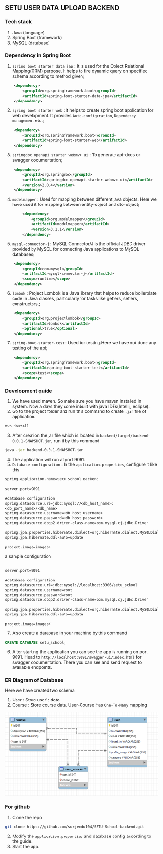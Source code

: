 ## SETU USER DATA UPLOAD BACKEND
### Tech stack
1. Java (language)
2. Spring Boot (framework)
3. MySQL (database)

### Dependency in Spring Boot
1. `spring boot starter data jap` : It is used for the Object Relational Mapping(ORM) purpose. It helps to fire dynamic query on specified schema according to method given;
```xml
    <dependency>
        <groupId>org.springframework.boot</groupId>
        <artifactId>spring-boot-starter-data-jpa</artifactId>
    </dependency>
```
2. `spring boot starter web` : It helps to create spring boot application for web development. It provides `Auto-configuration`, `Dependency management` etc.;
```xml
    <dependency>
        <groupId>org.springframework.boot</groupId>
        <artifactId>spring-boot-starter-web</artifactId>
    </dependency>
```
3. `springdoc openapi starter webmvc ui` : To generate api-docs or swagger documentation;
```xml
    <dependency>
        <groupId>org.springdoc</groupId>
        <artifactId>springdoc-openapi-starter-webmvc-ui</artifactId>
        <version>2.0.4</version>
    </dependency>
```
4. `modelmapper` : Used for mapping between different java objects. Here we have used it for mapping between entity-object and dto-object;
```xml
        <dependency>
			<groupId>org.modelmapper</groupId>
			<artifactId>modelmapper</artifactId>
			<version>3.1.1</version>
		</dependency>
```
5. `mysql-connector-j` : MySQL Connector/J is the official JDBC driver provided by MySQL for connecting Java applications to MySQL databases;
```xml
    <dependency>
        <groupId>com.mysql</groupId>
        <artifactId>mysql-connector-j</artifactId>
        <scope>runtime</scope>
    </dependency>
```
6. `lombok` : Project Lombok is a Java library that helps to reduce boilerplate code in Java classes, particularly for tasks like getters, setters, constructors.;
```xml
    <dependency>
        <groupId>org.projectlombok</groupId>
        <artifactId>lombok</artifactId>
        <optional>true</optional>
    </dependency>
```
7. `spring-boot-starter-test` : Used for testing.Here we have not done any testing of the api;
```xml
    <dependency>
        <groupId>org.springframework.boot</groupId>
        <artifactId>spring-boot-starter-test</artifactId>
        <scope>test</scope>
    </dependency>
```

### Development guide
1. We have used maven. So make sure you have maven installed in system. Now a days they come inbuilt with java IDEs(Intellij, eclipse).
2. Go to the project folder and run this command to create `.jar` file of application.
```bash
mvn install
```
3. After creation the jar file which is located in `backend/target/backend-0.0.1-SNAPSHOT.jar`, run it by this command
```bash
java -jar backend-0.0.1-SNAPSHOT.jar
```
4. The application will run at port 9091.
5. `Database configuration` : In the `application.properties`, configure it like this
```
spring.application.name=Setu School Backend

server.port=9091

#database configuration
spring.datasource.url=jdbc:mysql://<db_host_name>:<db_port_name>/<db_name>
spring.datasource.username=<db_host_username>
spring.datasource.password=<db_host_password>
spring.datasource.dbcp2.driver-class-name=com.mysql.cj.jdbc.Driver

spring.jpa.properties.hibernate.dialect=org.hibernate.dialect.MySQLDialect
spring.jpa.hibernate.ddl-auto=update

project.image=images/
```
a sample configuration
```spring.application.name=Setu School Backend

server.port=9091

#database configuration
spring.datasource.url=jdbc:mysql://localhost:3306/setu_school
spring.datasource.username=root
spring.datasource.password=root
spring.datasource.dbcp2.driver-class-name=com.mysql.cj.jdbc.Driver

spring.jpa.properties.hibernate.dialect=org.hibernate.dialect.MySQLDialect
spring.jpa.hibernate.ddl-auto=update

project.image=images/
```
7. Also create a database in your machine by this command
```sql
CREATE DATABASE setu_school;
```
6. After starting the application you can see the app is running on port 9091. Head to `http://localhost:9091/swagger-ui/index.html` for swagger documentation. There you can see and send request to available endpoints.

### ER Diagram of Database
Here we have created two schema
1. User : Store user's data
2. Course : Store course data.
   User-Course Has `One-To-Many` mapping

![image](src/main/resources/static/er_dig_setu_school.png)

### For github
1. Clone the repo
```bash 
git clone https://github.com/surjendu104/SETU-School-backend.git
```
2. Modify the `application.properties` and database config according to the guide.
3. Start the app.









